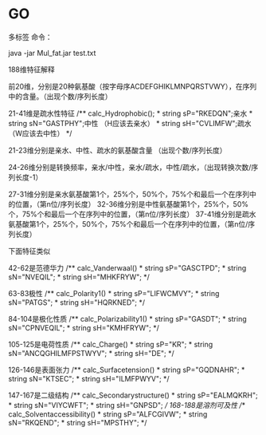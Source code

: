 # GO
多标签
命令：


java -jar Mul_fat.jar test.txt






188维特征解释

前20维，分别是20种氨基酸（按字母序ACDEFGHIKLMNPQRSTVWY），在序列中的含量。（出现个数/序列长度）

21-41维是疏水性特征
        /**   calc_Hydrophobic();
         * string sP="RKEDQN";亲水
         * string sN="GASTPHY";中性 （H应该去亲水）
         * string sH="CVLIMFW";疏水  （W应该去中性）
         */

21-23维分别是亲水、中性、疏水的氨基酸含量 （出现个数/序列长度）

24-26维分别是转换频率，亲水/中性，亲水/疏水，中性/疏水，（出现转换次数/序列长度-1）

27-31维分别是亲水氨基酸第1个，25%个，50%个，75%个和最后一个在序列中的位置，（第n位/序列长度）
32-36维分别是中性氨基酸第1个，25%个，50%个，75%个和最后一个在序列中的位置，（第n位/序列长度）
37-41维分别是疏水氨基酸第1个，25%个，50%个，75%个和最后一个在序列中的位置，（第n位/序列长度）

下面特征类似

42-62是范德华力
 /**  calc_Vanderwaal()
         * string sP="GASCTPD";
         * string sN="NVEQIL";
         * string sH="MHKFRYW";
         */

63-83极性
        /**  calc_Polarity1()
         * string sP="LIFWCMVY";
         * string sN="PATGS";
         * string sH="HQRKNED";
         */

84-104是极化性质
        /**  calc_Polarizability1()
         * string sP="GASDT";
         * string sN="CPNVEQIL";
         * string sH="KMHFRYW";
         */

105-125是电荷性质
        /** calc_Charge()
         * string sP="KR";
         * string sN="ANCQGHILMFPSTWYV";
         * string sH="DE";
         */

126-146是表面张力
        /**  calc_Surfacetension()
         * string sP="GQDNAHR";
         * string sN="KTSEC";
         * string sH="ILMFPWYV";
         */

147-167是二级结构
        /**  calc_Secondarystructure()
         * string sP="EALMQKRH";
         * string sN="VIYCWFT";
         * string sH="GNPSD";
         */
168-188是溶剂可及性
        /**  calc_Solventaccessibility()
         * string sP="ALFCGIVW";
         * string sN="RKQEND";
         * string sH="MPSTHY";
         */
